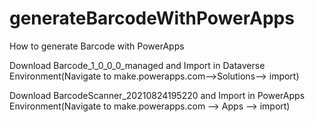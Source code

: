 # generateBarcodeWithPowerApps
How to generate Barcode with PowerApps

Download Barcode_1_0_0_0_managed and Import in Dataverse Environment(Navigate to make.powerapps.com-->Solutions--> import)

Download BarcodeScanner_20210824195220 and Import in PowerApps Environment(Navigate to make.powerapps.com --> Apps --> import)
